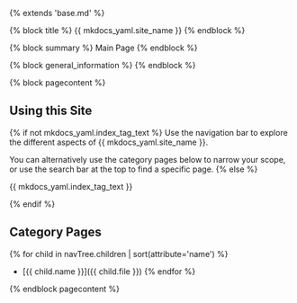 {% extends 'base.md' %}

{% block title %}
{{ mkdocs_yaml.site_name }}
{% endblock %}

{% block summary %}
Main Page
{% endblock %}

{% block general_information %}
{% endblock %}

{% block pagecontent %}

## Using this Site

{% if not mkdocs_yaml.index_tag_text %}
Use the navigation bar to explore the different aspects of {{ mkdocs_yaml.site_name }}.


You can alternatively use the category pages below to narrow your
scope, or use the search bar at the top to find a specific page.
{% else %}

{{ mkdocs_yaml.index_tag_text }}

{% endif %}

## Category Pages

{% for child in navTree.children | sort(attribute='name') %}
- [{{ child.name }}]({{ child.file }})
{% endfor %}

{% endblock pagecontent %}